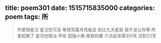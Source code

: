 title: poem301
date: 1515715835000
categories: poem
tags: 所
---
> 所爱隔星汉
星汉忧可及
等我驾着月亮船去
划过九天星辰
我不该让你等
所爱起晚了
星河也暗淡
早安
孤独小美
格致别趣
六点起床第301天 迟到22天